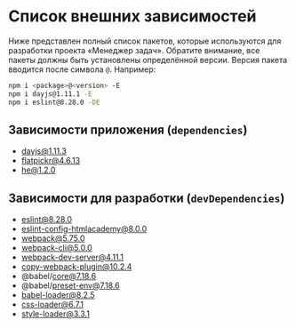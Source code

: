 # Список внешних зависимостей

Ниже представлен полный список пакетов, которые используются для разработки проекта «Менеджер задач». Обратите внимание, все пакеты должны быть установлены определённой версии. Версия пакета вводится после символа `@`. Например:

```bash
npm i <package>@<version> -E
npm i dayjs@1.11.1 -E
npm i eslint@8.28.0 -DE
```

## Зависимости приложения (`dependencies`)

- dayjs@1.11.3
- flatpickr@4.6.13
- he@1.2.0

## Зависимости для разработки (`devDependencies`)

- eslint@8.28.0
- eslint-config-htmlacademy@8.0.0
- webpack@5.75.0
- webpack-cli@5.0.0
- webpack-dev-server@4.11.1
- copy-webpack-plugin@10.2.4
- @babel/core@7.18.6
- @babel/preset-env@7.18.6
- babel-loader@8.2.5
- css-loader@6.7.1
- style-loader@3.3.1

